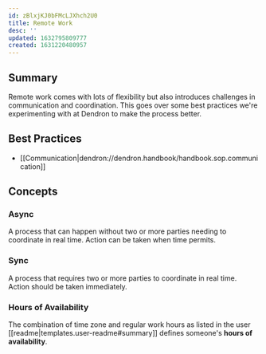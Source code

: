 ```yaml
---
id: zBlxjKJ0bFMcLJXhch2U0
title: Remote Work
desc: ''
updated: 1632795809777
created: 1631220480957
---
```


## Summary

Remote work comes with lots of flexibility but also introduces challenges in communication and coordination. This goes over some best practices we're experimenting with at Dendron to make the process better.


## Best Practices
- [[Communication|dendron://dendron.handbook/handbook.sop.communication]]

## Concepts

### Async

A process that can happen without two or more parties needing to coordinate in real time. Action can be taken when time permits.

### Sync

A process that requires two or more parties to coordinate in real time. Action should be taken immediately.

### Hours of Availability

The combination of time zone and regular work hours as listed in the user [[readme|templates.user-readme#summary]] defines someone's **hours of availability**.



[^hours]: [[Hours of Availability|handbook.people.remote-work#hours-of-availability]]
[^sync]: [[Sync|handbook.people.remote-work#sync]]
[^async]: [[Async|handbook.people.remote-work#async]]